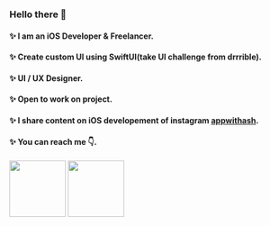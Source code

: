 ### Hello there 👋 

#### ✨ I am an iOS Developer & Freelancer.
#### ✨ Create custom UI using SwiftUI(take UI challenge from drrrible).
#### ✨ UI / UX Designer.
#### ✨ Open to work on project.
#### ✨ I share content on iOS developement of instagram [appwithash](https://www.instagram.com/appwithash).
#### ✨ You can reach me 👇.
[<img src="https://github.com/ashutoshpandey28/ashutoshpandey28/blob/main/linkedin-logo.png" width=100/>](http://linkedin.com/in/ashutosh-pandey-388b361a6) [<img src="https://github.com/ashutoshpandey28/ashutoshpandey28/blob/main/instagram_logo.png" width=100/>](https://www.instagram.com/appwithash)
<!--
**ashutoshpandey28/ashutoshpandey28** is a ✨ _special_ ✨ repository because its `README.md` (this file) appears on your GitHub profile.

Here are some ideas to get you started:

- 🔭 I’m currently working on ...
- 🌱 I’m currently learning ...
- 👯 I’m looking to collaborate on ...
- 🤔 I’m looking for help with ...
- 💬 Ask me about ...
- 📫 How to reach me: ...
- 😄 Pronouns: ...
- ⚡ Fun fact: ...
-->
